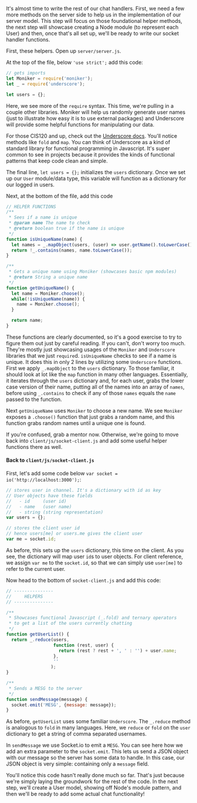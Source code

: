 It's almost time to write the rest of our chat handlers. First, we need a few
more methods on the server side to help us in the implementation of our server
model. This step will focus on those foundational helper methods, the next step
will showcase creating a Node module (to represent each User) and then, once
that's all set up, we'll be ready to write our socket handler functions.

First, these helpers. Open up `server/server.js`.

At the top of the file, below `'use strict';` add this code:

```javascript
// gets imports
let Moniker = require('moniker');
let _ = require('underscore');

let users = {};
```

Here, we see more of the `require` syntax. This time, we're pulling in a couple
other libraries. Moniker will help us randomly generate user names (just to
illustrate how easy it is to use external packages) and Underscore will provide
some helpful functions for manipulating our data.

For those CIS120 and up, check out the [Underscore
docs](http://underscorejs.org/). You'll notice methods like `fold` and `map`.
You can think of Underscore as a kind of standard library for functional
programming in Javascript. It's super common to see in projects because it
provides the kinds of functional patterns that keep code clean and simple.

The final line, `let users = {};` initializes the `users` dictionary. Once we
set up our `User` module/data type, this variable will function as a dictionary
for our logged in users.

Next, at the bottom of the file, add this code

```javascript
// HELPER FUNCTIONS
/**
 * Sees if a name is unique
 * @param name The name to check
 * @return boolean true if the name is unique
 */
function isUniqueName(name) {
  let names = _.mapObject(users, (user) => user.getName().toLowerCase());
  return !_.contains(names, name.toLowerCase());
}

/**
 * Gets a unique name using Moniker (showcases basic npm modules)
 * @return String a unique name
 */
function getUniqueName() {
  let name = Moniker.choose();
  while(!isUniqueName(name)) {
    name = Moniker.choose();
  }

  return name;
}
```

These functions are clearly documented, so it's a good exercise to try to figure
them out just by careful reading. If you can't, don't worry too much. They're
mostly just showcasing usages of the `Moniker` and `Underscore` libraries that
we just `require`d. `isUniqueName` checks to see if a name is unique. It does
this in only 2 lines by utilizing some `Underscore` functions. First we apply
`_.mapObject` to the `users` dictionary. To those familiar, it should look at
lot like the `map` function in many other languages. Essentially, it iterates
through the `users` dictionary and, for each user, grabs the lower case version
of their name, putting all of the names into an array of `names`, before using
`_.contains` to check if any of those `names` equals the `name` passed to the
function.

Next `getUniqueName` uses `Moniker` to choose a new name. We see `Moniker`
exposes a `.choose()` function that just grabs a random name, and this function
grabs random names until a unique one is found.

If you're confused, grab a mentor now. Otherwise, we're going to move back into
`client/js/socket-client.js` and add some useful helper functions there as
well.

#### Back to `client/js/socket-client.js`

First, let's add some code below `var socket = io('http://localhost:3000');`:

```javascript
// stores user in channel. It's a dictionary with id as key
// User objects have these fields
//   - id     (user id)
//   - name   (user name)
//   - string (string representation)
var users = {};

// stores the client user id
// hence users[me] or users.me gives the client user
var me = socket.id;
```

As before, this sets up the `users` dictionary, this time on the client. As you
see, the dictionary will map user `id`s to user objects. For client reference,
we assign `var me` to the `socket.id`, so that we can simply use `user[me]` to
refer to the current user.

Now head to the bottom of `socket-client.js` and add this code:

```javascript
// ---------------
//     HELPERS
// ---------------

/**
 * Showcases functional Javascript (_.fold) and ternary operators
 * to get a list of the users currently chatting
 */
function getUserList() {
  return _.reduce(users,
                  function (rest, user) { 
                    return (rest ? rest + ', ' : '') + user.name;
                  },
                  ''
                 );
}

/**
 * Sends a MESG to the server
 */
function sendMessage(message) {
  socket.emit('MESG', {message: message});
}
```

As before, `getUserList` uses some familiar `Underscore`. The `_.reduce` method
is analogous to `fold` in many languages. Here, we `reduce` or `fold` on the
`user` dictionary to get a string of comma separated usernames.

In `sendMessage` we use Socket.io to emit a `MESG`. You can see here how we add
an extra parameter to the `socket.emit`. This lets us send a JSON object with
our message so the server has some data to handle. In this case, our JSON
object is very simple: containing only a `message` field.

You'll notice this code hasn't really done much so far. That's just because
we're simply laying the groundwork for the rest of the code. In the next step,
we'll create a User model, showing off Node's module pattern, and then we'll be
ready to add some actual chat functionality!
